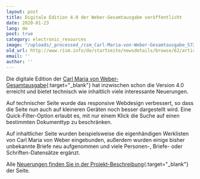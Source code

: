 ```yaml
---
layout: post
title: Digitale Edition 4.0 der Weber-Gesamtausgabe veröffentlicht
date: 2020-01-23
lang: de
post: true
category: electronic_resources
image: "/uploads/_processed_/csm_Carl-Maria-von-Weber-Gesamtausgabe_572c6a7306.png"
old_url: http://www.rism.info/de/startseite/newsdetails/browse/62/article/64/version-40-of-weber-complete-edition-digital-edition-published.html
email: ''
author: ''
---
```



Die digitale Edition der [Carl Maria von Weber-Gesamtausgabe](https://weber-gesamtausgabe.de/){:target="_blank"} hat inzwischen schon die Version 4.0 erreicht und bietet technisch wie inhaltlich viele interessante Neuerungen.

Auf technischer Seite wurde das responsive Webdesign verbessert, so dass die Seite nun auch auf kleineren Geräten noch besser dargestellt wird. Eine Quick-Filter-Option erlaubt es, mit nur einem Klick die Suche auf einen bestimmten Dokumenttyp zu beschränken.

Auf inhaltlicher Seite wurden beispielsweise die eigenhändigen Werklisten von Carl Maria von Weber eingebunden, außerdem wurden einige bisher unbekannte Briefe neu aufgenommen und viele Personen-, Briefe- oder Schriften-Datensätze ergänzt.

Alle [Neuerungen finden Sie in der Projekt-Beschreibung](https://weber-gesamtausgabe.de/de/A009001/Aktuelles/A050218.html){:target="_blank"} der Seite.



<script type="text/javascript">var switchTo5x=true;</script><script type="text/javascript" src="http://w.sharethis.com/button/buttons.js"></script><script type="text/javascript">stLight.options({publisher: "9b601438-1ce1-49d8-bfd7-9cff5df54c17", doNotHash: false, doNotCopy: false, hashAddressBar: false});</script>


